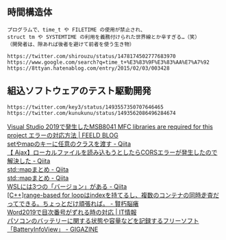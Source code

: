 

## 時間構造体
	プログラムで、time_t や FILETIME の使用が禁止され、
	struct tm や SYSTEMTIME の利用を義務付けられた世界線とか辛すぎる…（笑）
	（開発者は、隙あれば後者を避けて前者を使う生き物）
	
	https://twitter.com/shirouzu/status/1478174502777683970
	https://www.google.com/search?q=time_t+%E3%83%9F%E3%83%AA%E7%A7%92
	https://8ttyan.hatenablog.com/entry/2015/02/03/003428

## 組込ソフトウェアのテスト駆動開発  
	https://twitter.com/key3/status/1493557350707646465  
	https://twitter.com/kunukunu/status/1493562086496284674  



[Visual Studio 2019で発生したMSB8041 MFC libraries are required for this project エラーの対応方法 | FEELD BLOG](https://feeld-uni.com/?p=552)  
[setやmapのキーに任意のクラスを渡す - Qiita](https://qiita.com/izmktr/items/17e3009041b841b26a34)  
[【 Ajax】ローカルファイルを読み込もうとしたらCORSエラーが発生したので解決した - Qiita](https://qiita.com/terufumi1122/items/39b2a3659bc585c07f64)  
[std::mapまとめ - Qiita](https://qiita.com/_EnumHack/items/f462042ec99a31881a81)  
[std::mapまとめ - Qiita](https://qiita.com/_EnumHack/items/f462042ec99a31881a81)  
[WSLには3つの「バージョン」がある - Qiita](https://qiita.com/omu_kato/items/f9a6b5a02e25f5f2a487)  
[[C++]range-based for loopはindexを持てるし、複数のコンテナの同時走査だってできる。ちょっとだけ頑張れば。 - 賢朽脳瘏](https://kenkyu-note.hatenablog.com/entry/2019/08/15/014951)  
[Word2019で目次番号がずれる時の対応 | IT情報](https://primers.jp/2020/02/12/word-toc/)  
[パソコンのバッテリーに関する状態や容量などを記録するフリーソフト「BatteryInfoView」 - GIGAZINE](https://gigazine.net/news/20120723-batteryinfoview/)  
